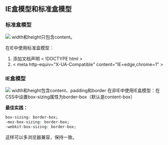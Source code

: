 ## IE盒模型和标准盒模型
### 标准盒模型
![](https://mdn.mozillademos.org/files/13647/box-model-standard-small.png)
width和height只包含content。

在IE中使用标准盒模型：
1. 添加文档声明 < !DOCTYPE html >
2. < meta http-equiv="X-UA-Compatible" content="IE=edge,chrome=1" >

### IE盒模型
![](https://mdn.mozillademos.org/files/13649/box-model-alt-small.png)
width和height包含content、padding和border
在非IE中使用IE盒模型：在CSS中设置box-sizing属性为border-box（默认是content-box）

**最佳实践：**
```css
box-sizing: border-box;
-moz-box-sizing: border-box;
-webkit-box-sizing: border-box;
```
这样可以多浏览器兼容，保持一致。
